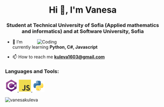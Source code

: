 <h1 align="center">Hi 👋, I'm Vanesa</h1>
<h3 align="center">Student at Technical University of Sofia (Applied mathematics and informatics) and at Software University, Sofia</h3>
<img align="right" alt="Coding" width="400" src="https://wifflegif.com/gifs/507629-creative-coding-perfect-loop-gif">

- 🌱 I’m currently learning **Python, C#, Javascript**

- 📫 How to reach me **kuleva1603@gmail.com**


<h3 align="left">Languages and Tools:</h3>
<p align="left"> <a href="https://www.w3schools.com/cs/" target="_blank" rel="noreferrer"> <img src="https://raw.githubusercontent.com/devicons/devicon/master/icons/csharp/csharp-original.svg" alt="csharp" width="40" height="40"/> </a> <a href="https://developer.mozilla.org/en-US/docs/Web/JavaScript" target="_blank" rel="noreferrer"> <img src="https://raw.githubusercontent.com/devicons/devicon/master/icons/javascript/javascript-original.svg" alt="javascript" width="40" height="40"/> </a> <a href="https://www.python.org" target="_blank" rel="noreferrer"> <img src="https://raw.githubusercontent.com/devicons/devicon/master/icons/python/python-original.svg" alt="python" width="40" height="40"/> </a> </p>

<p><img align="center" src="https://github-readme-streak-stats.herokuapp.com/?user=vanesakuleva&" alt="vanesakuleva" /></p>

